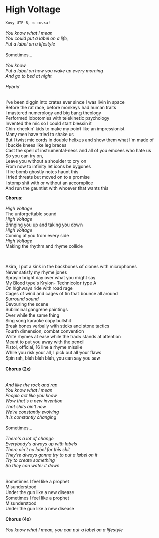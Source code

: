 ﻿High Voltage
============

`Хочу UTF-8, и точка!`
<br/>
<i><br/>
You know what I mean <br/>
You could put a label on a life, <br/>
Put a label on a lifestyle <br/>
</i><br/>
Sometimes...<br/>
<i><br/>
You know <br/>
Put a label on how you wake up every morning <br/>
And go to bed at night <br/>
</i><br/>
*Hybrid*

<br/>
I've been diggin into crates ever since I was livin in space <br/>
Before the rat race, before monkeys had human traits <br/>
I mastered numerology and big bang theology <br/>
Performed lobotomies with telekinetic psychology <br/>
Invented the mic so I could start blessin it <br/>
Chin-checkin' kids to make my point like an impressionist <br/>
Many men have tried to shake us <br/>
But I twist mic cords in double helixes and show them what I'm made of <br/>
I buckle knees like leg braces <br/>
Cast the spell of instrumental-ness and all of you emcees who hate us <br/>
So you can try on, <br/>
Leave you without a shoulder to cry on <br/>
From now to infinity let icons be bygones <br/>
I fire bomb ghostly notes haunt this <br/>
I tried threats but moved on to a promise <br/>
I stomp shit with or without an accomplice <br/>
And run the gauntlet with whoever that wants this <br/>


**Chorus:**
<br/>
<br/>
*High Voltage*<br/>
The unforgettable sound<br/>
*High Voltage*<br/>
Bringing you up and taking you down <br/>
*High Voltage*<br/>
Coming at you from every side <br/>
*High Voltage*<br/>
Making the rhythm and rhyme collide <br/>
<br/><br/>

Akira, I put a kink in the backbones of clones with microphones <br/>
Never satisfy my rhyme jones <br/>
Sprayin bright day over what you might say <br/>
My Blood type's Krylon- Technicolor type A <br/>
On highways ride with road rage <br/>
Cages of wind and cages of tin that bounce all around <br/>
*Surround sound*<br/>
Devouring the scene <br/>
Subliminal gangrene paintings <br/>
Over while the same thing<br/>
Sing song karaoke copy bullshit <br/>
Break bones verbally with sticks and stone tactics <br/>
Fourth dimension, combat convention <br/>
Write rhymes at ease while the track stands at attention <br/>
Meant to put you away with the pencil <br/>
Pistol, official, 16 line a rhyme missile <br/>
While you risk your all, I pick out all your flaws <br/>
Spin rah, blah blah blah, you can say you saw <br/>
<br/>
**Chorus (2x)**
<br/>
<br/>
<i><br/>
And like the rock and rap <br/>
You know what i mean <br/>
People act like you know <br/>
Wow that's a new invention <br/>
That shits ain't new <br/>
We're constantly evolving <br/>
It is constantly changing <br/>
</i><br/>
Sometimes...  <br/>
<i><br/>
There's a lot of change <br/>
Everybody's always up with labels <br/>
There ain't no label for this shit <br/>
They're always gonna try to put a label on it <br/>
Try to create something <br/>
So they can water it down <br/>
</i><br/>
<br/>
Sometimes I feel like a prophet <br/>
Misunderstood <br/>
Under the gun like a new disease <br/>
Sometimes I feel like a prophet <br/>
Misunderstood <br/>
Under the gun like a new disease <br/>
<br/>
**Chorus (4x)**
<br/>
<br/>
<i>You know what I mean, you can put a label on a lifestyle</i>